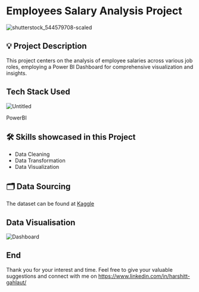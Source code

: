 # Employees Salary Analysis Project

![shutterstock_544579708-scaled](https://github.com/harshitgahlaut/CognoRise_InfoTech_Internship/assets/142779836/020122f1-6e3e-4cb9-8490-ac08872be1ac)

## :bulb: Project Description

This project centers on the analysis of employee salaries across various job roles, employing a Power BI Dashboard for comprehensive visualization and insights.

## Tech Stack Used

![Untitled](https://github.com/harshitgahlaut/Adventure_Works_Project_PowerBI/assets/142779836/36ed481d-3352-4434-87fd-09781e9ae7bd)

PowerBI

## 🛠️ Skills showcased in this Project

- Data Cleaning
- Data Transformation
- Data Visualization

## 🗂️ Data Sourcing

The dataset can be found at [Kaggle](https://www.kaggle.com/datasets/inductiveanks/employee-salaries-for-different-job-roles)

## Data Visualisation

![Dashboard](https://github.com/harshitgahlaut/CognoRise_InfoTech_Internship/assets/142779836/14bb19b9-8be5-4d34-9e8e-940fb5954961)


## End
Thank you for your interest and time. Feel free to give your valuable suggestions and connect with me on https://www.linkedin.com/in/harshitt-gahlaut/
